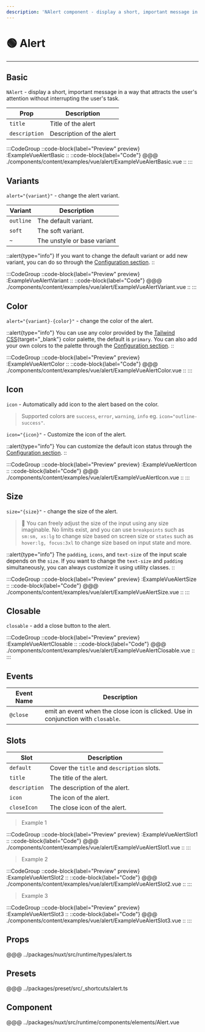 ```yaml
---
description: 'NAlert component - display a short, important message in a way that attracts the user''s attention without interrupting the user''s task.'
---
```


# 🟢 Alert

---

## Basic

`NAlert` - display a short, important message in a way that attracts the user's attention without interrupting the user's task.

| Prop          | Description              |
| ------------- | ------------------------ |
| `title`       | Title of the alert       |
| `description` | Description of the alert |

:::CodeGroup
::code-block{label="Preview" preview}
  :ExampleVueAlertBasic
::
::code-block{label="Code"}
@@@ ./components/content/examples/vue/alert/ExampleVueAlertBasic.vue
::
:::

## Variants

`alert="{variant}"` - change the alert variant.

| Variant   | Description                 |
| --------- | --------------------------- |
| `outline` | The default variant.        |
| `soft`    | The soft variant.           |
| `~`       | The unstyle or base variant |

::alert{type="info"}
  If you want to change the default variant or add new variant, you can do so through the [Configuration section](/guide/getting-started/configuration).
::

:::CodeGroup
::code-block{label="Preview" preview}
  :ExampleVueAlertVariant
::
::code-block{label="Code"}
@@@ ./components/content/examples/vue/alert/ExampleVueAlertVariant.vue
::
:::

## Color

`alert="{variant}-{color}"` - change the color of the alert.

::alert{type="info"}
You can use any color provided by the [Tailwind CSS](https://tailwindcss.com/docs/customizing-colors){target="_blank"} color palette, the default is `primary`. You can also add your own colors to the palette through the [Configuration section](/guide/getting-started/configuration).
::

:::CodeGroup
::code-block{label="Preview" preview}
  :ExampleVueAlertColor
::
::code-block{label="Code"}
@@@ ./components/content/examples/vue/alert/ExampleVueAlertColor.vue
::
:::

## Icon

`icon` - Automatically add icon to the alert based on the color.

> Supported colors are `success`, `error`, `warning`, `info` eg. `icon="outline-success"`.

`icon="{icon}"` - Customize the icon of the alert.

::alert{type="info"}
  You can customize the default icon status through the [Configuration section](/guide/getting-started/configuration).
::

:::CodeGroup
::code-block{label="Preview" preview}
  :ExampleVueAlertIcon
::
::code-block{label="Code"}
@@@ ./components/content/examples/vue/alert/ExampleVueAlertIcon.vue
::
:::

## Size

`size="{size}"` - change the size of the alert.

> 🚀 You can freely adjust the size of the input using any size imaginable. No limits exist, and you can use `breakpoints` such as `sm:sm, xs:lg` to change size based on screen size or `states` such as `hover:lg, focus:3xl` to change size based on input state and more.

::alert{type="info"}
The `padding`, `icons`, and `text-size` of the input scale depends on the `size`. If you want to change the `text-size` and `padding` simultaneously, you can always customize it using utility classes.
::

:::CodeGroup
::code-block{label="Preview" preview}
  :ExampleVueAlertSize
::
::code-block{label="Code"}
@@@ ./components/content/examples/vue/alert/ExampleVueAlertSize.vue
::
:::

## Closable

`closable` - add a close button to the alert.

:::CodeGroup
::code-block{label="Preview" preview}
  :ExampleVueAlertClosable
::
::code-block{label="Code"}
@@@ ./components/content/examples/vue/alert/ExampleVueAlertClosable.vue
::
:::

## Events

| Event Name | Description                                                                       |
| ---------- | --------------------------------------------------------------------------------- |
| `@close`   | emit an event when the close icon is clicked. Use in conjunction with `closable`. |

## Slots

| Slot          | Description                                |
| ------------- | ------------------------------------------ |
| `default`     | Cover the `title` and `description` slots. |
| `title`       | The title of the alert.                    |
| `description` | The description of the alert.              |
| `icon`        | The icon of the alert.                     |
| `closeIcon`  | The close icon of the alert.               |

> Example 1

:::CodeGroup
::code-block{label="Preview" preview}
  :ExampleVueAlertSlot1
::
::code-block{label="Code"}
@@@ ./components/content/examples/vue/alert/ExampleVueAlertSlot1.vue
::
:::

> Example 2

:::CodeGroup
::code-block{label="Preview" preview}
  :ExampleVueAlertSlot2
::
::code-block{label="Code"}
@@@ ./components/content/examples/vue/alert/ExampleVueAlertSlot2.vue
::
:::

> Example 3

:::CodeGroup
::code-block{label="Preview" preview}
  :ExampleVueAlertSlot3
::
::code-block{label="Code"}
@@@ ./components/content/examples/vue/alert/ExampleVueAlertSlot3.vue
::
:::

## Props
@@@ ../packages/nuxt/src/runtime/types/alert.ts

## Presets
@@@ ../packages/preset/src/_shortcuts/alert.ts

## Component
@@@ ../packages/nuxt/src/runtime/components/elements/Alert.vue
